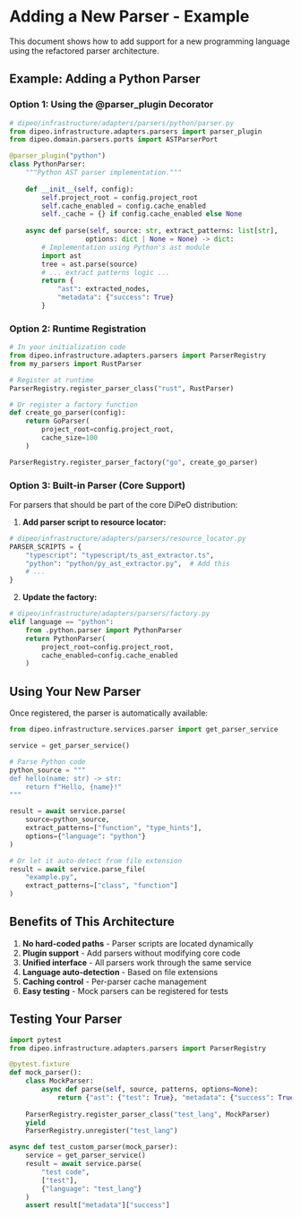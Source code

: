 # Adding a New Parser - Example

This document shows how to add support for a new programming language using the refactored parser architecture.

## Example: Adding a Python Parser

### Option 1: Using the @parser_plugin Decorator

```python
# dipeo/infrastructure/adapters/parsers/python/parser.py
from dipeo.infrastructure.adapters.parsers import parser_plugin
from dipeo.domain.parsers.ports import ASTParserPort

@parser_plugin("python")
class PythonParser:
    """Python AST parser implementation."""
    
    def __init__(self, config):
        self.project_root = config.project_root
        self.cache_enabled = config.cache_enabled
        self._cache = {} if config.cache_enabled else None
    
    async def parse(self, source: str, extract_patterns: list[str], 
                   options: dict | None = None) -> dict:
        # Implementation using Python's ast module
        import ast
        tree = ast.parse(source)
        # ... extract patterns logic ...
        return {
            "ast": extracted_nodes,
            "metadata": {"success": True}
        }
```

### Option 2: Runtime Registration

```python
# In your initialization code
from dipeo.infrastructure.adapters.parsers import ParserRegistry
from my_parsers import RustParser

# Register at runtime
ParserRegistry.register_parser_class("rust", RustParser)

# Or register a factory function
def create_go_parser(config):
    return GoParser(
        project_root=config.project_root,
        cache_size=100
    )

ParserRegistry.register_parser_factory("go", create_go_parser)
```

### Option 3: Built-in Parser (Core Support)

For parsers that should be part of the core DiPeO distribution:

1. **Add parser script to resource locator:**
```python
# dipeo/infrastructure/adapters/parsers/resource_locator.py
PARSER_SCRIPTS = {
    "typescript": "typescript/ts_ast_extractor.ts",
    "python": "python/py_ast_extractor.py",  # Add this
    # ...
}
```

2. **Update the factory:**
```python
# dipeo/infrastructure/adapters/parsers/factory.py
elif language == "python":
    from .python.parser import PythonParser
    return PythonParser(
        project_root=config.project_root,
        cache_enabled=config.cache_enabled
    )
```

## Using Your New Parser

Once registered, the parser is automatically available:

```python
from dipeo.infrastructure.services.parser import get_parser_service

service = get_parser_service()

# Parse Python code
python_source = """
def hello(name: str) -> str:
    return f"Hello, {name}!"
"""

result = await service.parse(
    source=python_source,
    extract_patterns=["function", "type_hints"],
    options={"language": "python"}
)

# Or let it auto-detect from file extension
result = await service.parse_file(
    "example.py",
    extract_patterns=["class", "function"]
)
```

## Benefits of This Architecture

1. **No hard-coded paths** - Parser scripts are located dynamically
2. **Plugin support** - Add parsers without modifying core code
3. **Unified interface** - All parsers work through the same service
4. **Language auto-detection** - Based on file extensions
5. **Caching control** - Per-parser cache management
6. **Easy testing** - Mock parsers can be registered for tests

## Testing Your Parser

```python
import pytest
from dipeo.infrastructure.adapters.parsers import ParserRegistry

@pytest.fixture
def mock_parser():
    class MockParser:
        async def parse(self, source, patterns, options=None):
            return {"ast": {"test": True}, "metadata": {"success": True}}
    
    ParserRegistry.register_parser_class("test_lang", MockParser)
    yield
    ParserRegistry.unregister("test_lang")

async def test_custom_parser(mock_parser):
    service = get_parser_service()
    result = await service.parse(
        "test code",
        ["test"],
        {"language": "test_lang"}
    )
    assert result["metadata"]["success"]
```